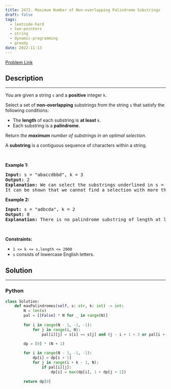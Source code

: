 ```yaml
---
title: 2472. Maximum Number of Non-overlapping Palindrome Substrings
draft: false
tags: 
  - leetcode-hard
  - two-pointers
  - string
  - dynamic-programming
  - greedy
date: 2022-11-13
---
```


[Problem Link](https://leetcode.com/problems/maximum-number-of-non-overlapping-palindrome-substrings/)

## Description

---
<p>You are given a string <code>s</code> and a <strong>positive</strong> integer <code>k</code>.</p>

<p>Select a set of <strong>non-overlapping</strong> substrings from the string <code>s</code> that satisfy the following conditions:</p>

<ul>
	<li>The <strong>length</strong> of each substring is <strong>at least</strong> <code>k</code>.</li>
	<li>Each substring is a <strong>palindrome</strong>.</li>
</ul>

<p>Return <em>the <strong>maximum</strong> number of substrings in an optimal selection</em>.</p>

<p>A <strong>substring</strong> is a contiguous sequence of characters within a string.</p>

<p>&nbsp;</p>
<p><strong class="example">Example 1:</strong></p>

<pre>
<strong>Input:</strong> s = &quot;abaccdbbd&quot;, k = 3
<strong>Output:</strong> 2
<strong>Explanation:</strong> We can select the substrings underlined in s = &quot;<u><strong>aba</strong></u>cc<u><strong>dbbd</strong></u>&quot;. Both &quot;aba&quot; and &quot;dbbd&quot; are palindromes and have a length of at least k = 3.
It can be shown that we cannot find a selection with more than two valid substrings.
</pre>

<p><strong class="example">Example 2:</strong></p>

<pre>
<strong>Input:</strong> s = &quot;adbcda&quot;, k = 2
<strong>Output:</strong> 0
<strong>Explanation:</strong> There is no palindrome substring of length at least 2 in the string.
</pre>

<p>&nbsp;</p>
<p><strong>Constraints:</strong></p>

<ul>
	<li><code>1 &lt;= k &lt;= s.length &lt;= 2000</code></li>
	<li><code>s</code> consists of lowercase English letters.</li>
</ul>


## Solution

---
### Python
``` py title='maximum-number-of-non-overlapping-palindrome-substrings'
class Solution:
    def maxPalindromes(self, s: str, k: int) -> int:
        N = len(s)
        pal = [[False] * N for _ in range(N)]
        
        for i in range(N - 1, -1, -1):
            for j in range(i, N):
                pal[i][j] = s[i] == s[j] and (j - i + 1 < 3 or pal[i + 1][j - 1])
        
        dp = [0] * (N + 1)

        for i in range(N - 1, -1, -1):
            dp[i] = dp[i + 1]
            for j in range(i + k - 1, N):
                if pal[i][j]:
                    dp[i] = max(dp[i], 1 + dp[j + 1])
        
        return dp[0]
```


